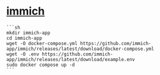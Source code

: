 # [immich](https://immich.app/)

````{tab} Docker compose [^1]
```sh
mkdir immich-app
cd immich-app
wget -O docker-compose.yml https://github.com/immich-app/immich/releases/latest/download/docker-compose.yml
wget -O .env https://github.com/immich-app/immich/releases/latest/download/example.env
sudo docker compose up -d
```
````

[^1]: [Docker Compose [Recommended]](https://immich.app/docs/install/docker-compose)